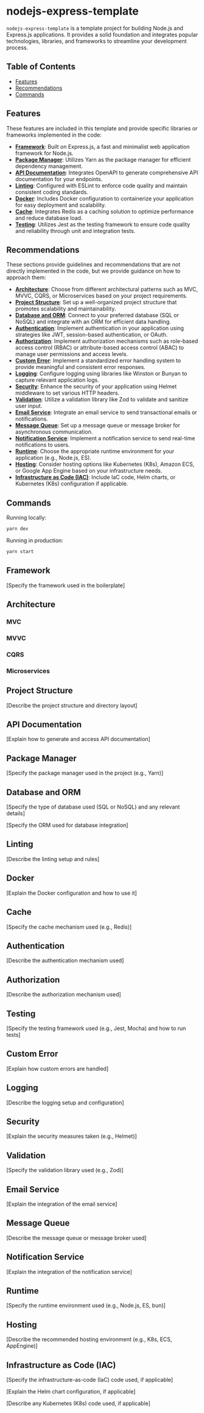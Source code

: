 # nodejs-express-template

`nodejs-express-template` is a template project for building Node.js and Express.js applications. It provides a solid foundation and integrates popular technologies, libraries, and frameworks to streamline your development process.

## Table of Contents
- [Features](#features)
- [Recommendations](#recommendations)
- [Commands](#commands)

## Features

These features are included in this template and provide specific libraries or frameworks implemented in the code:

- **[Framework](#framework)**: Built on Express.js, a fast and minimalist web application framework for Node.js.
- **[Package Manager](#package-manager)**: Utilizes Yarn as the package manager for efficient dependency management.
- **[API Documentation](#api-documentation)**: Integrates OpenAPI to generate comprehensive API documentation for your endpoints.
- **[Linting](#linting)**: Configured with ESLint to enforce code quality and maintain consistent coding standards.
- **[Docker](#docker)**: Includes Docker configuration to containerize your application for easy deployment and scalability.
- **[Cache](#cache)**: Integrates Redis as a caching solution to optimize performance and reduce database load.
- **[Testing](#testing)**: Utilizes Jest as the testing framework to ensure code quality and reliability through unit and integration tests.

## Recommendations

These sections provide guidelines and recommendations that are not directly implemented in the code, but we provide guidance on how to approach them:

- **[Architecture](#architecture)**: Choose from different architectural patterns such as MVC, MVVC, CQRS, or Microservices based on your project requirements.
- **[Project Structure](#project-structure)**: Set up a well-organized project structure that promotes scalability and maintainability.
- **[Database and ORM](#database-and-orm)**: Connect to your preferred database (SQL or NoSQL) and integrate with an ORM for efficient data handling.
- **[Authentication](#authentication)**: Implement authentication in your application using strategies like JWT, session-based authentication, or OAuth.
- **[Authorization](#authorization)**: Implement authorization mechanisms such as role-based access control (RBAC) or attribute-based access control (ABAC) to manage user permissions and access levels.
- **[Custom Error](#custom-error)**: Implement a standardized error handling system to provide meaningful and consistent error responses.
- **[Logging](#logging)**: Configure logging using libraries like Winston or Bunyan to capture relevant application logs.
- **[Security](#security)**: Enhance the security of your application using Helmet middleware to set various HTTP headers.
- **[Validation](#validation)**: Utilize a validation library like Zod to validate and sanitize user input.
- **[Email Service](#email-service)**: Integrate an email service to send transactional emails or notifications.
- **[Message Queue](#message-queue)**: Set up a message queue or message broker for asynchronous communication.
- **[Notification Service](#notification-service)**: Implement a notification service to send real-time notifications to users.
- **[Runtime](#runtime)**: Choose the appropriate runtime environment for your application (e.g., Node.js, ES).
- **[Hosting](#hosting)**: Consider hosting options like Kubernetes (K8s), Amazon ECS, or Google App Engine based on your infrastructure needs.
- **[Infrastructure as Code (IAC)](#infrastructure-as-code-iac)**: Include IaC code, Helm charts, or Kubernetes (K8s) configuration if applicable.

## Commands
Running locally:

```bash
yarn dev
```

Running in production:

```bash
yarn start
```


## Framework

[Specify the framework used in the boilerplate]

## Architecture
### MVC

### MVVC

### CQRS

### Microservices

## Project Structure

[Describe the project structure and directory layout]

## API Documentation

[Explain how to generate and access API documentation]

## Package Manager

[Specify the package manager used in the project (e.g., Yarn)]

## Database and ORM
[Specify the type of database used (SQL or NoSQL) and any relevant details]

[Specify the ORM used for database integration]

## Linting

[Describe the linting setup and rules]

## Docker

[Explain the Docker configuration and how to use it]

## Cache

[Specify the cache mechanism used (e.g., Redis)]

## Authentication

[Describe the authentication mechanism used]

## Authorization

[Describe the authorization mechanism used]

## Testing

[Specify the testing framework used (e.g., Jest, Mocha) and how to run tests]

## Custom Error

[Explain how custom errors are handled]

## Logging

[Describe the logging setup and configuration]

## Security

[Explain the security measures taken (e.g., Helmet)]

## Validation

[Specify the validation library used (e.g., Zod)]

## Email Service

[Explain the integration of the email service]

## Message Queue

[Describe the message queue or message broker used]

## Notification Service

[Explain the integration of the notification service]

## Runtime

[Specify the runtime environment used (e.g., Node.js, ES, bun)]

## Hosting

[Describe the recommended hosting environment (e.g., K8s, ECS, AppEngine)]

## Infrastructure as Code (IAC)

[Specify the infrastructure-as-code (IaC) code used, if applicable]

[Explain the Helm chart configuration, if applicable]

[Describe any Kubernetes (K8s) code used, if applicable]
